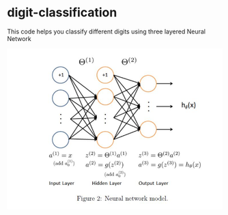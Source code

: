 # digit-classification
This code helps you classify different digits using three layered Neural Network

![Neural Network Model Used](https://github.com/vinayakvaid/digit-classification/blob/master/Neural%20Network%20Model.JPG)

